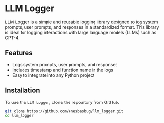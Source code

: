# LLM Logger

LLM Logger is a simple and reusable logging library designed to log system prompts, user prompts, and responses in a standardized format. This library is ideal for logging interactions with large language models (LLMs) such as GPT-4.

## Features

- Logs system prompts, user prompts, and responses
- Includes timestamp and function name in the logs
- Easy to integrate into any Python project

## Installation

To use the `LLM Logger`, clone the repository from GitHub:

```sh
git clone https://github.com/enesbasbug/llm_logger.git
cd llm_logger